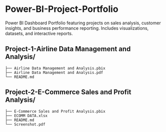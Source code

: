# Power-BI-Project-Portfolio
Power BI Dashboard Portfolio featuring projects on sales analysis, customer insights, and business performance reporting. Includes visualizations, datasets, and interactive reports.<br>

## Project-1-Airline Data Management and Analysis/<br>
`├── Airline Data Management and Analysis.pbix`<br>
`├── Airline Data Management and Analysis.pdf`<br>
`└── README.md`<br>



## Project-2-E-Commerce Sales and Profit Analysis/<br>
`├── E-Commerce Sales and Profit Analysis.pbix`<br>
`├── ECOMM DATA.xlsx`<br>
`├── README.md`<br>
`└── Screenshot.pdf`<br>
